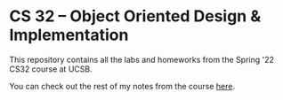 # CS 32 – Object Oriented Design & Implementation

This repository contains all the labs and homeworks from the Spring '22 CS32 course at UCSB.

You can check out the rest of my notes from the course [here](https://cs32.bk1031.dev).